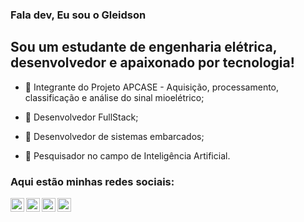 ### Fala dev, Eu sou o Gleidson

## Sou um estudante de engenharia elétrica, desenvolvedor e apaixonado por tecnologia!

- 🦾 Integrante do Projeto APCASE - Aquisição, processamento, classificação e análise do sinal mioelétrico;

- 🚀 Desenvolvedor FullStack;

- 🤖 Desenvolvedor de sistemas embarcados;

- 👾 Pesquisador no campo de Inteligência Artificial.

### Aqui estão minhas redes sociais:


<a href="https://www.facebook.com/gleidsonleitte/"><img align="left" alt="YouTube" width="22px" src="https://cdn.jsdelivr.net/npm/simple-icons@v3/icons/youtube.svg" /></a>
<a href="https://twitter.com/GleidsonLeit"><img align="left" alt="Twitter" width="22px" src="https://cdn.jsdelivr.net/npm/simple-icons@v3/icons/twitter.svg" /></a>
<a href="https://www.linkedin.com/in/gleidson-leite-009b53156/"><img align="left" alt="LinkedIn" width="22px" src="https://cdn.jsdelivr.net/npm/simple-icons@v3/icons/linkedin.svg" /></a>
<a href="https://www.instagram.com/gleidsonleytte/"><img align="left" alt="Instagram" width="22px" src="https://cdn.jsdelivr.net/npm/simple-icons@v3/icons/instagram.svg" /></a>